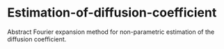 # Estimation-of-diffusion-coefficient
Abstract Fourier expansion method for non-parametric estimation of the diffusion coefficient. 
